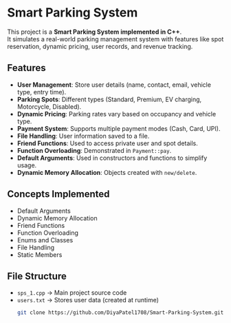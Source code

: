 # Smart Parking System 

This project is a **Smart Parking System implemented in C++**.  
It simulates a real-world parking management system with features like spot reservation, dynamic pricing, user records, and revenue tracking.  

##  Features
- **User Management**: Store user details (name, contact, email, vehicle type, entry time).
- **Parking Spots**: Different types (Standard, Premium, EV charging, Motorcycle, Disabled).
- **Dynamic Pricing**: Parking rates vary based on occupancy and vehicle type.
- **Payment System**: Supports multiple payment modes (Cash, Card, UPI).
- **File Handling**: User information saved to a file.
- **Friend Functions**: Used to access private user and spot details.
- **Function Overloading**: Demonstrated in `Payment::pay`.
- **Default Arguments**: Used in constructors and functions to simplify usage.
- **Dynamic Memory Allocation**: Objects created with `new/delete`.

##  Concepts Implemented
- Default Arguments  
- Dynamic Memory Allocation  
- Friend Functions  
- Function Overloading  
- Enums and Classes  
- File Handling  
- Static Members  

##  File Structure
- `sps_1.cpp` → Main project source code  
- `users.txt` → Stores user data (created at runtime)  
   ```bash
   git clone https://github.com/DiyaPatel1708/Smart-Parking-System.git
